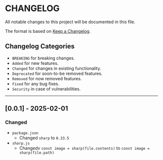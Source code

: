 # CHANGELOG

All notable changes to this project will be documented in this file.

The format is based on [Keep a Changelog](https://keepachangelog.com/en/1.0.0/).

## Changelog Categories

- `BREAKING` for breaking changes.
- `Added` for new features.
- `Changed` for changes in existing functionality.
- `Deprecated` for soon-to-be removed features.
- `Removed` for now removed features.
- `Fixed` for any bug fixes.
- `Security` in case of vulnerabilities.

---
## [0.0.1] - 2025-02-01
### Changed
- `package.json`
  - Changed `sharp` to `0.33.5`
- `sharp.js`
  - Changedv `const image = sharp(file.contents)` to `const image = sharp(file.path)`
